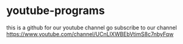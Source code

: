 # youtube-programs

this is a github for our youtube channel
go subscribe to our channel https://www.youtube.com/channel/UCnLIXWBEbVtimS8c7nbyFqw
